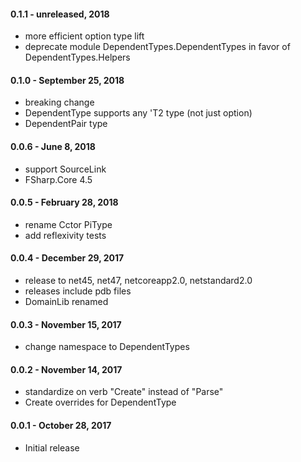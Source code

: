#### 0.1.1 - unreleased, 2018
* more efficient option type lift
* deprecate module DependentTypes.DependentTypes in favor of DependentTypes.Helpers

#### 0.1.0 - September 25, 2018
* breaking change
* DependentType supports any 'T2 type (not just option)
* DependentPair type

#### 0.0.6 - June 8, 2018
* support SourceLink
* FSharp.Core 4.5

#### 0.0.5 - February 28, 2018
* rename Cctor PiType
* add reflexivity tests

#### 0.0.4 - December 29, 2017
* release to net45, net47, netcoreapp2.0, netstandard2.0
* releases include pdb files
* DomainLib renamed

#### 0.0.3 - November 15, 2017
* change namespace to DependentTypes

#### 0.0.2 - November 14, 2017
* standardize on verb "Create" instead of "Parse"
* Create overrides for DependentType

#### 0.0.1 - October 28, 2017
* Initial release